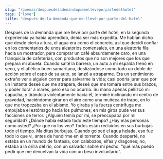 ```yaml
---
slug: "/poemas/despuesdelademandaquemelleveporpartedelhotel"
tags: ["love"]
title: "después-de-la-demanda-que-me-llevé-por-parte-del-hotel"
---
```

Después de la demanda que me llevé por parte del hotel, en la segunda experiencia ya había aprendido, debía ser más expedita. Me habían dicho que desde cierta altura, el agua era como el concreto, así que decidí confiar en los comentarios de unos aleatorios comensales, en una aleatoria fila hacia un mostrador, para comprar un café absurdamente caro, en una franquicia de cafeterías, con productos que no son mejores que los que prepara mi abuela. Cuando salté la barrera, un auto a mi espalda frenó en seco, y el atlético buen samaritano, deslizándose como todo un doble de acción sobre el capó de su auto, se lanzó a atraparme. Era un sentimiento extraño ver a alguien correr para salvarme la vida; casi podría jurar que por un instante deseé que me atrapara, deseé que me tomara entre sus brazos, y poder llorar a mares, pero eso no ocurrió. Su mano apenas pellizcó mi capucha, y tirándola violentamente hacia él, terminé inclinando mi centro de gravedad, haciéndome girar en el aire como una muñeca de trapo, en lo que me tropezaba en el abismo. Yo giraba y la fuerza centrífuga me empujaba el estómago hacia los pulmones; en mis giros pude ver sus facciones de terror. ¿Alguien temía por mí, se preocupaba por mi seguridad? ¿Dónde había estado todo este tiempo? ¿Hay más personas como usted? ¿Por qué no los veo? Todos están recluidos en sus burbujas todo el tiempo. Malditas burbujas. Cuando golpeé el agua helada, eso fue todo lo que vi, antes de hundirme en el torrente. Cuando desperté, no estaba en un mundo de fantasía, con calabozos, elfas y dragones; no, estaba a la orilla del río, con un salvador sobre mi pecho, "qué más puedo pedir que me devuelvan la vida con un beso involuntario”.